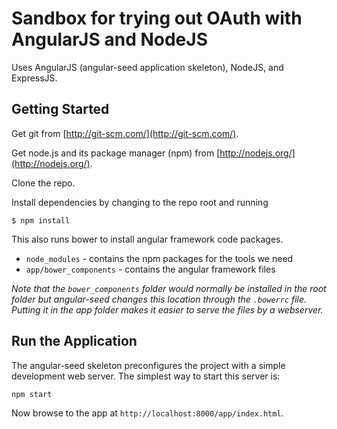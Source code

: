 # Sandbox for trying out OAuth with AngularJS and NodeJS

Uses AngularJS (angular-seed application skeleton), NodeJS, and ExpressJS.

## Getting Started

Get git from [http://git-scm.com/](http://git-scm.com/).

Get node.js and its package manager (npm) from [http://nodejs.org/](http://nodejs.org/).

Clone the repo.

Install dependencies by changing to the repo root and running

`$ npm install`

This also runs bower to install angular framework code packages.

* `node_modules` - contains the npm packages for the tools we need
* `app/bower_components` - contains the angular framework files

*Note that the `bower_components` folder would normally be installed in the root folder but
angular-seed changes this location through the `.bowerrc` file.  Putting it in the app folder makes
it easier to serve the files by a webserver.*

## Run the Application

The angular-seed skeleton preconfigures the project with a simple development web server.  The simplest way to start
this server is:

```
npm start
```

Now browse to the app at `http://localhost:8000/app/index.html`.

